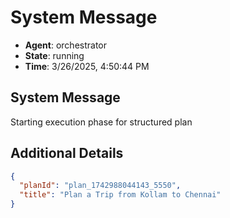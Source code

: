 # System Message

- **Agent**: orchestrator
- **State**: running
- **Time**: 3/26/2025, 4:50:44 PM

## System Message

Starting execution phase for structured plan

## Additional Details

```json
{
  "planId": "plan_1742988044143_5550",
  "title": "Plan a Trip from Kollam to Chennai"
}
```

